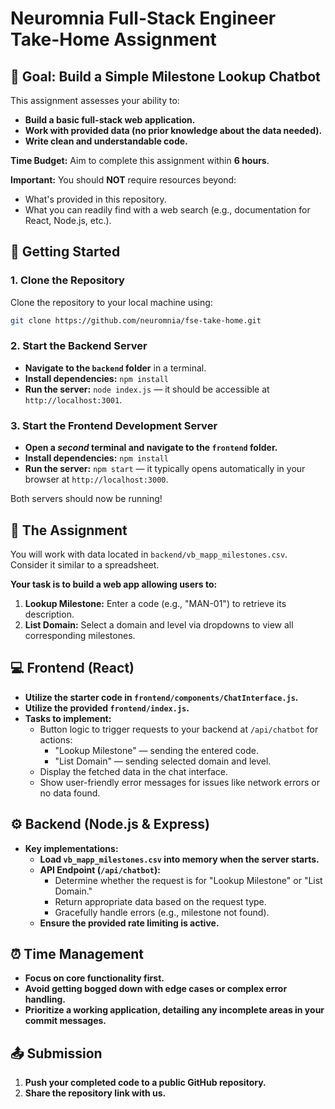 # Neuromnia Full-Stack Engineer Take-Home Assignment

## 🎯 Goal: Build a Simple Milestone Lookup Chatbot

This assignment assesses your ability to:

- **Build a basic full-stack web application.**
- **Work with provided data (no prior knowledge about the data needed).**
- **Write clean and understandable code.**

**Time Budget:** Aim to complete this assignment within **6 hours**.

**Important:** You should **NOT** require resources beyond:
* What's provided in this repository.
* What you can readily find with a web search (e.g., documentation for React, Node.js, etc.).

## 🚀 Getting Started

### 1. Clone the Repository

Clone the repository to your local machine using:

```bash
git clone https://github.com/neuromnia/fse-take-home.git
```

### 2. Start the Backend Server

- **Navigate to the `backend` folder** in a terminal.
- **Install dependencies:** `npm install`
- **Run the server:** `node index.js` — it should be accessible at `http://localhost:3001`.

### 3. Start the Frontend Development Server

- **Open a *second* terminal and navigate to the `frontend` folder.**
- **Install dependencies:** `npm install`
- **Run the server:** `npm start` — it typically opens automatically in your browser at `http://localhost:3000`.

Both servers should now be running!

## 📝 The Assignment

You will work with data located in `backend/vb_mapp_milestones.csv`. Consider it similar to a spreadsheet.

**Your task is to build a web app allowing users to:**

1. **Lookup Milestone:** Enter a code (e.g., "MAN-01") to retrieve its description.
2. **List Domain:** Select a domain and level via dropdowns to view all corresponding milestones.

## 💻 Frontend (React)

- **Utilize the starter code in `frontend/components/ChatInterface.js`.**
- **Utilize the provided `frontend/index.js`.**
- **Tasks to implement:**
    - Button logic to trigger requests to your backend at `/api/chatbot` for actions:
        - "Lookup Milestone" — sending the entered code.
        - "List Domain" — sending selected domain and level.
    - Display the fetched data in the chat interface.
    - Show user-friendly error messages for issues like network errors or no data found.

## ⚙️ Backend (Node.js & Express)

- **Key implementations:**
    - **Load `vb_mapp_milestones.csv` into memory when the server starts.**
    - **API Endpoint (`/api/chatbot`):**
        - Determine whether the request is for "Lookup Milestone" or "List Domain."
        - Return appropriate data based on the request type.
        - Gracefully handle errors (e.g., milestone not found).
    - **Ensure the provided rate limiting is active.**

## ⏰ Time Management

- **Focus on core functionality first.**
- **Avoid getting bogged down with edge cases or complex error handling.** 
- **Prioritize a working application, detailing any incomplete areas in your commit messages.**

## 📤 Submission

1. **Push your completed code to a public GitHub repository.**
2. **Share the repository link with us.**
